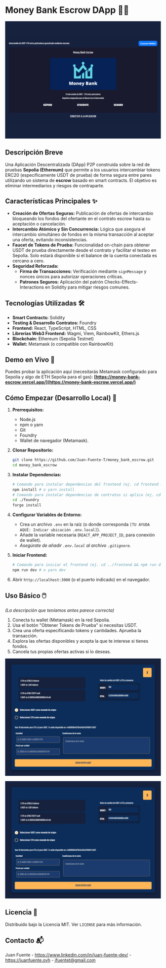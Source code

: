 # Money Bank Escrow DApp 🏦💸

![alt text](src/images/MoneyBankEscrowImage1.png)

## Descripción Breve

Una Aplicación Descentralizada (DApp) P2P construida sobre la red de pruebas **Sepolia (Ethereum)** que permite a los usuarios intercambiar tokens ERC20 (específicamente USDT de prueba) de forma segura entre pares utilizando un sistema de **escrow** basado en smart contracts. El objetivo es eliminar intermediarios y riesgos de contraparte.

## Características Principales ✨

* **Creación de Ofertas Seguras:** Publicación de ofertas de intercambio bloqueando los fondos del ofertante en el contrato escrow hasta su aceptación o cancelación.
* **Intercambio Atómico y Sin Concurrencia:** Lógica que asegura el intercambio simultáneo de fondos en la misma transacción al aceptar una oferta, evitando inconsistencias.
* **Faucet de Tokens de Prueba:** Funcionalidad on-chain para obtener USDT de prueba directamente desde el contrato y facilitar el testeo en Sepolia. Solo estará disponible si el balance de la cuenta conectada es cercano a cero.
* **Seguridad Reforzada:**
    * **Firma de Transacciones:** Verificación mediante `signMessage` y nonces únicos para autorizar operaciones críticas.
    * **Patrones Seguros:** Aplicación del patrón Checks-Effects-Interactions en Solidity para mitigar riesgos comunes.

## Tecnologías Utilizadas 🛠️

* **Smart Contracts:** Solidity
* **Testing & Desarrollo Contratos:** Foundry 
* **Frontend:** React, TypeScript, HTML, CSS 
* **Librerías Web3 Frontend:** Wagmi, Viem, RainbowKit, Ethers.js 
* **Blockchain:** Ethereum (Sepolia Testnet)
* **Wallet:** Metamask (o compatible con RainbowKit)

## Demo en Vivo 🔗

Puedes probar la aplicación aquí (necesitarás Metamask configurado para Sepolia y algo de ETH Sepolia para el gas):
**[https://money-bank-escrow.vercel.app/](https://money-bank-escrow.vercel.app/)**

## Cómo Empezar (Desarrollo Local) 🚀

1.  **Prerrequisitos:**
    * Node.js
    * npm o yarn
    * Git
    * Foundry 
    * Wallet de navegador (Metamask).

2.  **Clonar Repositorio:**
    ```bash
    git clone https://github.com/Juan-Fuente-T/money_bank_escrow.git
    cd money_bank_escrow
    ```
3.  **Instalar Dependencias:**
    ```bash
    # Comando para instalar dependencias del frontend (ej. cd frontend && npm install)
    npm install # o yarn install
    # Comando para instalar dependencias de contratos si aplica (ej. cd ../contracts && forge install)
    cd ./foundry
    forge install 
    ```
4.  **Configurar Variables de Entorno:**
    * Crea un archivo `.env` en la raíz (o donde corresponda `[TU AYUDA AQUÍ: Indicar ubicación .env.local]`).
    * Añade la variable necesaria (`REACT_APP_PROJECT_ID`, para conexión de wallet). 
    * *Asegúrate de añadir `.env.local` al archivo `.gitignore`.*
5.  **Iniciar Frontend:**
    ```bash
    # Comando para iniciar el frontend (ej. cd ../frontend && npm run dev)
    npm run dev # o yarn dev
    ```
6.  Abrir `http://localhost:3000` (o el puerto indicado) en el navegador.

## Uso Básico 🖱️

*(La descripción que teníamos antes parece correcta)*
1. Conecta tu wallet (Metamask) en la red Sepolia.
2. Usa el botón "Obtener Tokens de Prueba" si necesitas USDT. 
3. Crea una oferta especificando tokens y cantidades. Aprueba la transacción.
4. Explora las ofertas disponibles y acepta la que te interese si tienes fondos.
5. Cancela tus propias ofertas activas si lo deseas.

![src/images/MoneyBankEscrowImage2.png](src/images/MoneyBankEscrowImageForm.jpg)

![alt text](src/images/MoneyBankEscrowImageForm.jpg)

## Licencia 📄

Distribuido bajo la Licencia MIT. Ver `LICENSE` para más información. 

## Contacto 📬

Juan Fuente - https://www.linkedin.com/in/juan-fuente-dev/  -  https://juanfuente.ovh  -  jfuentet@gmail.com 